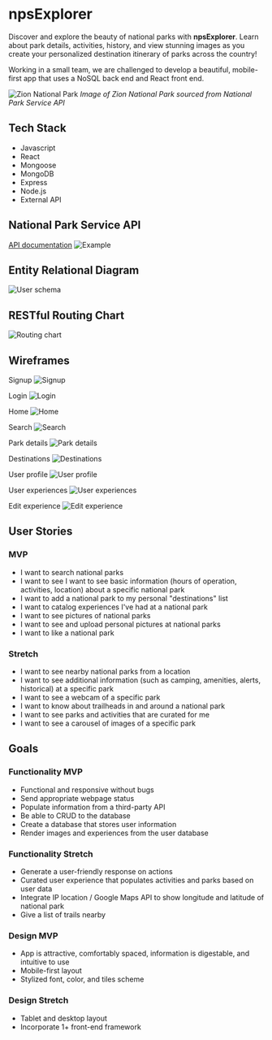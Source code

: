 # npsExplorer

Discover and explore the beauty of national parks with **npsExplorer**. Learn about park details, activities, history, and view stunning images as you create your personalized destination itinerary of parks across the country!

Working in a small team, we are challenged to develop a beautiful, mobile-first app that uses a NoSQL back end and React front end.

![Zion National Park](https://www.nps.gov/common/uploads/structured_data/68BFC1AC-BF96-629F-89D261D78F181C64.jpg)
*Image of Zion National Park sourced from National Park Service API*

## Tech Stack
* Javascript 
* React
* Mongoose
* MongoDB
* Express
* Node.js
* External API

## National Park Service API
[API documentation](https://www.nps.gov/subjects/developer/api-documentation.htm)
![Example](https://raw.githubusercontent.com/Powwow84/npsExplorer-client/main/readMedia/NPS-API-example.png)

## Entity Relational Diagram
![User schema](https://raw.githubusercontent.com/Powwow84/npsExplorer-client/main/readMedia/User-collection-schema.png)

## RESTful Routing Chart
![Routing chart](https://raw.githubusercontent.com/Powwow84/npsExplorer-client/main/readMedia/app-routes.png)

## Wireframes
Signup
![Signup](https://raw.githubusercontent.com/Powwow84/npsExplorer-client/main/readMedia/Wireframe-sign-up.png)


Login
![Login](https://raw.githubusercontent.com/Powwow84/npsExplorer-client/main/readMedia/Wireframe-login.png)

Home
![Home](https://raw.githubusercontent.com/Powwow84/npsExplorer-client/main/readMedia/Wireframe-home.png)


Search
![Search](https://raw.githubusercontent.com/Powwow84/npsExplorer-client/main/readMedia/Wireframe-search.png)


Park details
![Park details](https://raw.githubusercontent.com/Powwow84/npsExplorer-client/main/readMedia/Wireframe-park-details.png)


Destinations
![Destinations](https://raw.githubusercontent.com/Powwow84/npsExplorer-client/main/readMedia/Wireframe-destinations.png)


User profile
![User profile](https://raw.githubusercontent.com/Powwow84/npsExplorer-client/main/readMedia/Wireframe-user-profile.png)


User experiences
![User experiences](https://raw.githubusercontent.com/Powwow84/npsExplorer-client/main/readMedia/Wireframe-view-experience.png)


Edit experience
![Edit experience](https://raw.githubusercontent.com/Powwow84/npsExplorer-client/main/readMedia/Wireframe-edit-experience.png)

## User Stories
### MVP
* I want to search national parks
* I want to see I want to see basic information (hours of operation, activities, location) about a specific national park
* I want to add a national park to my personal "destinations" list
* I want to catalog experiences I've had at a national park
* I want to see pictures of national parks
* I want to see and upload personal pictures at national parks 
* I want to like a national park

### Stretch
* I want to see nearby national parks from a location
* I want to see additional information (such as camping, amenities, alerts, historical) at a specific park
* I want to see a webcam of a specific park
* I want to know about trailheads in and around a national park
* I want to see parks and activities that are curated for me
* I want to see a carousel of images of a specific park

## Goals
### Functionality MVP
* Functional and responsive without bugs
* Send appropriate webpage status
* Populate information from a third-party API
* Be able to CRUD to the database
* Create a database that stores user information
* Render images and experiences from the user database


### Functionality Stretch
* Generate a user-friendly response on actions
* Curated user experience that populates activities and parks based on user data
* Integrate IP location / Google Maps API to show longitude and latitude of national park
* Give a list of trails nearby

### Design MVP
* App is attractive, comfortably spaced, information is digestable, and intuitive to use
*  Mobile-first layout
* Stylized font, color, and tiles scheme

### Design Stretch
* Tablet and desktop layout
* Incorporate 1+ front-end framework







